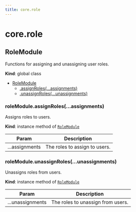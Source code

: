 ```yaml
---
title: core.role
---
```


# core.role

<a name="RoleModule"></a>

## RoleModule
Functions for assigning and unassigning user roles.

**Kind**: global class  

* [RoleModule](#RoleModule)
    * [.assignRoles(...assignments)](#RoleModule+assignRoles)
    * [.unassignRoles(...unassignments)](#RoleModule+unassignRoles)

<a name="RoleModule+assignRoles"></a>

### roleModule.assignRoles(...assignments)
Assigns roles to users.

**Kind**: instance method of [<code>RoleModule</code>](#RoleModule)  

| Param | Description |
| --- | --- |
| ...assignments | The roles to assign to users. |

<a name="RoleModule+unassignRoles"></a>

### roleModule.unassignRoles(...unassignments)
Unassigns roles from users.

**Kind**: instance method of [<code>RoleModule</code>](#RoleModule)  

| Param | Description |
| --- | --- |
| ...unassignments | The roles to unassign from users. |

